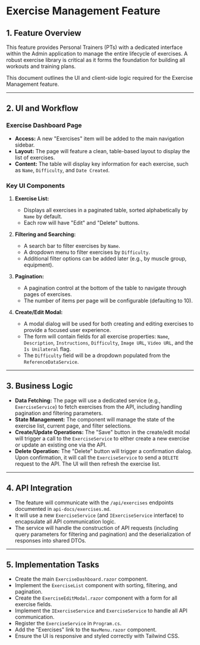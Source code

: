 # Exercise Management Feature

## 1. Feature Overview

This feature provides Personal Trainers (PTs) with a dedicated interface within the Admin application to manage the entire lifecycle of exercises. A robust exercise library is critical as it forms the foundation for building all workouts and training plans.

This document outlines the UI and client-side logic required for the Exercise Management feature.

---

## 2. UI and Workflow

### Exercise Dashboard Page

- **Access:** A new "Exercises" item will be added to the main navigation sidebar.
- **Layout:** The page will feature a clean, table-based layout to display the list of exercises.
- **Content:** The table will display key information for each exercise, such as `Name`, `Difficulty`, and `Date Created`.

### Key UI Components

1.  **Exercise List:**
    *   Displays all exercises in a paginated table, sorted alphabetically by `Name` by default.
    *   Each row will have "Edit" and "Delete" buttons.

2.  **Filtering and Searching:**
    *   A search bar to filter exercises by `Name`.
    *   A dropdown menu to filter exercises by `Difficulty`.
    *   Additional filter options can be added later (e.g., by muscle group, equipment).

3.  **Pagination:**
    *   A pagination control at the bottom of the table to navigate through pages of exercises.
    *   The number of items per page will be configurable (defaulting to 10).

4.  **Create/Edit Modal:**
    *   A modal dialog will be used for both creating and editing exercises to provide a focused user experience.
    *   The form will contain fields for all exercise properties: `Name`, `Description`, `Instructions`, `Difficulty`, `Image URL`, `Video URL`, and the `Is Unilateral` flag.
    *   The `Difficulty` field will be a dropdown populated from the `ReferenceDataService`.

---

## 3. Business Logic

- **Data Fetching:** The page will use a dedicated service (e.g., `ExerciseService`) to fetch exercises from the API, including handling pagination and filtering parameters.
- **State Management:** The component will manage the state of the exercise list, current page, and filter selections.
- **Create/Update Operations:** The "Save" button in the create/edit modal will trigger a call to the `ExerciseService` to either create a new exercise or update an existing one via the API.
- **Delete Operation:** The "Delete" button will trigger a confirmation dialog. Upon confirmation, it will call the `ExerciseService` to send a `DELETE` request to the API. The UI will then refresh the exercise list.

---

## 4. API Integration

- The feature will communicate with the `/api/exercises` endpoints documented in `api-docs/exercises.md`.
- It will use a new `ExerciseService` (and `IExerciseService` interface) to encapsulate all API communication logic.
- The service will handle the construction of API requests (including query parameters for filtering and pagination) and the deserialization of responses into shared DTOs.

---

## 5. Implementation Tasks

- Create the main `ExerciseDashboard.razor` component.
- Implement the `ExerciseList` component with sorting, filtering, and pagination.
- Create the `ExerciseEditModal.razor` component with a form for all exercise fields.
- Implement the `IExerciseService` and `ExerciseService` to handle all API communication.
- Register the `ExerciseService` in `Program.cs`.
- Add the "Exercises" link to the `NavMenu.razor` component.
- Ensure the UI is responsive and styled correctly with Tailwind CSS.